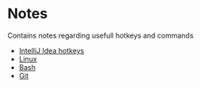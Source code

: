 # Notes
Contains notes regarding usefull hotkeys and commands

* [IntelliJ Idea hotkeys](notes/intellijHotkeys.md)
* [Linux](notes/linux.md)
* [Bash](notes/bash.md)
* [Git](notes/git.md)
